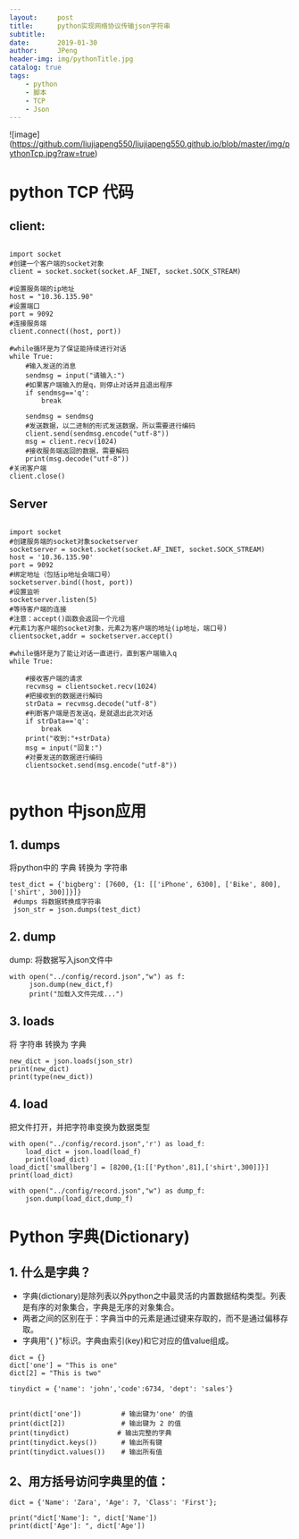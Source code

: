```yaml
---
layout:     post
title:      python实现网络协议传输json字符串
subtitle:   
date:       2019-01-30
author:     JPeng
header-img: img/pythonTitle.jpg
catalog: true
tags:
    - python
    - 脚本
    - TCP
    - Json
---
```




![image]
(https://github.com/liujiapeng550/liujiapeng550.github.io/blob/master/img/pythonTcp.jpg?raw=true)
# python TCP 代码
## client:

```

import socket
#创建一个客户端的socket对象
client = socket.socket(socket.AF_INET, socket.SOCK_STREAM)
 
#设置服务端的ip地址
host = "10.36.135.90"
#设置端口
port = 9092
#连接服务端
client.connect((host, port))
 
#while循环是为了保证能持续进行对话
while True:
    #输入发送的消息
    sendmsg = input("请输入:")
    #如果客户端输入的是q，则停止对话并且退出程序
    if sendmsg=='q':
        break
 
    sendmsg = sendmsg
    #发送数据，以二进制的形式发送数据，所以需要进行编码
    client.send(sendmsg.encode("utf-8"))
    msg = client.recv(1024)
    #接收服务端返回的数据，需要解码
    print(msg.decode("utf-8"))
#关闭客户端
client.close()
```

## Server

```

import socket
#创建服务端的socket对象socketserver
socketserver = socket.socket(socket.AF_INET, socket.SOCK_STREAM)
host = '10.36.135.90'
port = 9092
#绑定地址（包括ip地址会端口号）
socketserver.bind((host, port))
#设置监听
socketserver.listen(5)
#等待客户端的连接
#注意：accept()函数会返回一个元组
#元素1为客户端的socket对象，元素2为客户端的地址(ip地址，端口号)
clientsocket,addr = socketserver.accept()
 
#while循环是为了能让对话一直进行，直到客户端输入q
while True:
 
    #接收客户端的请求
    recvmsg = clientsocket.recv(1024)
    #把接收到的数据进行解码
    strData = recvmsg.decode("utf-8")
    #判断客户端是否发送q，是就退出此次对话
    if strData=='q':
        break
    print("收到:"+strData)
    msg = input("回复:")
    #对要发送的数据进行编码
    clientsocket.send(msg.encode("utf-8"))
 

```
# python 中json应用
## 1. dumps
将python中的 字典 转换为 字符串

```
test_dict = {'bigberg': [7600, {1: [['iPhone', 6300], ['Bike', 800], ['shirt', 300]]}]}
 #dumps 将数据转换成字符串
 json_str = json.dumps(test_dict)
```

## 2. dump
dump: 将数据写入json文件中

```
with open("../config/record.json","w") as f:
     json.dump(new_dict,f)
     print("加载入文件完成...")
```

## 3. loads
将 字符串 转换为 字典

```
new_dict = json.loads(json_str)
print(new_dict)
print(type(new_dict))
```

## 4. load
把文件打开，并把字符串变换为数据类型

```
with open("../config/record.json",'r') as load_f:
    load_dict = json.load(load_f)
    print(load_dict)
load_dict['smallberg'] = [8200,{1:[['Python',81],['shirt',300]]}]
print(load_dict)

with open("../config/record.json","w") as dump_f:
    json.dump(load_dict,dump_f)
```

# Python 字典(Dictionary)
## 1. 什么是字典？
- 字典(dictionary)是除列表以外python之中最灵活的内置数据结构类型。列表是有序的对象集合，字典是无序的对象集合。
- 两者之间的区别在于：字典当中的元素是通过键来存取的，而不是通过偏移存取。
- 字典用"{ }"标识。字典由索引(key)和它对应的值value组成。

```
dict = {}
dict['one'] = "This is one"
dict[2] = "This is two"
 
tinydict = {'name': 'john','code':6734, 'dept': 'sales'}
 
 
print(dict['one'])          # 输出键为'one' 的值
print(dict[2])              # 输出键为 2 的值
print(tinydict)            # 输出完整的字典
print(tinydict.keys())      # 输出所有键
print(tinydict.values())    # 输出所有值
```


## 2、用方括号访问字典里的值：

```
dict = {'Name': 'Zara', 'Age': 7, 'Class': 'First'};
 
print("dict['Name']: ", dict['Name'])
print(dict['Age']: ", dict['Age'])

```
